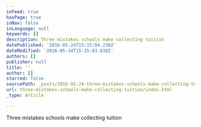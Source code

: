 ```yaml
---
inFeed: true
hasPage: true
inNav: false
inLanguage: null
keywords: []
description: Three mistakes schools make collecting tuition
datePublished: '2016-05-24T15:15:04.230Z'
dateModified: '2016-05-24T15:15:03.830Z'
authors: []
publisher: null
title: ''
author: []
starred: false
sourcePath: _posts/2016-05-24-three-mistakes-schools-make-collecting-tuition.md
url: three-mistakes-schools-make-collecting-tuition/index.html
_type: Article

---
```

Three mistakes schools make collecting tuition